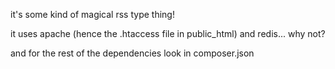 it's some kind of magical rss type thing!

it uses apache (hence the .htaccess file in public_html)
and redis... why not?

and for the rest of the dependencies look in composer.json